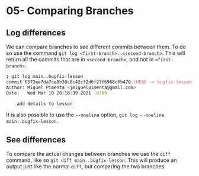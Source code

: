 # 05- Comparing Branches

## Log differences

We can compare branches to see different commits between them. To do so use the command `git log <first-branch>..<second-branch>`. This will return all the commits that are in `<second-branch>`, and not in `<first-branch>`.

```zsh
❯ git log main..bugfix-lesson
commit 6572ee7da7ce8b30c0c42cf2d6f27f6968c6b470 (HEAD -> bugfix-lesson)
Author: Miguel Pimenta <jmiguelpimenta@gmail.com>
Date:   Wed Mar 10 20:18:39 2021 -0300

    add details to lesson
```

It is also possible to use the `--oneline` option, `git log --oneline main..bugfix-lesson`.

## See differences

To compare the actual changes between branches we use the `diff` command, like so `git diff main..bugfix-lesson`. This will produce an output just like the normal `diff`, but comparing the two branches.